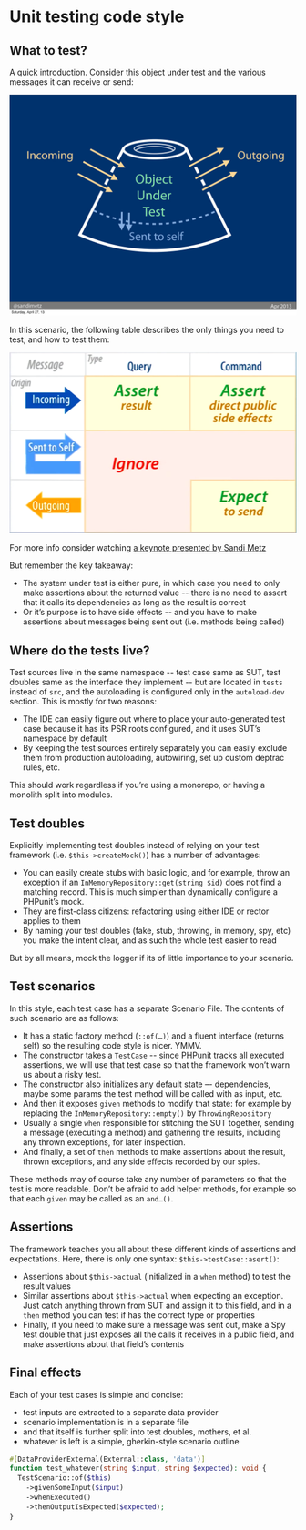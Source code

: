 # Unit testing code style

## What to test?

A quick introduction. Consider this object under test and the various messages
it can receive or send:

![](doc/sut.jpg)

In this scenario, the following table describes the only things you need to test,
and how to test them:

![](doc/messages.png)

For more info consider watching [a keynote presented by Sandi Metz](https://www.youtube.com/watch?v=URSWYvyc42M)

But remember the key takeaway:

* The system under test is either pure, in which case you need to only make assertions
  about the returned value -- there is no need to assert that it calls its dependencies
  as long as the result is correct
* Or it’s purpose is to have side effects -- and you have to make assertions about
  messages being sent out (i.e. methods being called)

## Where do the tests live?

Test sources live in the same namespace -- test case same as SUT, test doubles same as the
interface they implement -- but are located in `tests` instead of `src`, and the autoloading
is configured only in the `autoload-dev` section. This is mostly for two reasons:

* The IDE can easily figure out where to place your auto-generated test case because
  it has its PSR roots configured, and it uses SUT’s namespace by default
* By keeping the test sources entirely separately you can easily exclude them
  from production autoloading, autowiring, set up custom deptrac rules, etc.

This should work regardless if you’re using a monorepo, or having a monolith split into
modules.

## Test doubles

Explicitly implementing test doubles instead of relying on your test framework
(i.e. `$this->createMock()`) has a number of advantages:

* You can easily create stubs with basic logic, and for example, throw
  an exception if an `InMemoryRepository::get(string $id)` does not find
  a matching record. This is much simpler than dynamically configure
  a PHPunit’s mock.
* They are first-class citizens: refactoring using either IDE or rector
  applies to them
* By naming your test doubles (fake, stub, throwing, in memory, spy, etc)
  you make the intent clear, and as such the whole test easier to read

But by all means, mock the logger if its of little importance to your scenario.

## Test scenarios

In this style, each test case has a separate Scenario File. The contents of
such scenario are as follows:

* It has a static factory method (`::of(…)`) and a fluent interface (returns self)
  so the resulting code style is nicer. YMMV.
* The constructor takes a `TestCase` -- since PHPunit tracks all executed
  assertions, we will use that test case so that the framework won’t warn
  us about a risky test.
* The constructor also initializes any default state –- dependencies,
  maybe some params the test method will be called with as input, etc.
* And then it exposes `given` methods to modify that state: for example
  by replacing the `InMemoryRepository::empty()` by `ThrowingRepository`
* Usually a single `when` responsible for stitching the SUT together,
  sending a message (executing a method) and gathering the results,
  including any thrown exceptions, for later inspection.
* And finally, a set of `then` methods to make assertions about the result,
  thrown exceptions, and any side effects recorded by our spies.

These methods may of course take any number of parameters so that the test
is more readable. Don’t be afraid to add helper methods, for example so that
each `given` may be called as an `and…()`.

## Assertions

The framework teaches you all about these different kinds of assertions
and expectations. Here, there is only one syntax: `$this->testCase::asert()`:

* Assertions about `$this->actual` (initialized in a `when` method) to
  test the result values
* Similar assertions about `$this->actual` when expecting an exception.
  Just catch anything thrown from SUT and assign it to this field, and
  in a `then` method you can test if has the correct type or properties
* Finally, if you need to make sure a message was sent out, make a Spy
  test double that just exposes all the calls it receives in a public
  field, and make assertions about that field’s contents

## Final effects

Each of your test cases is simple and concise:

* test inputs are extracted to a separate data provider
* scenario implementation is in a separate file
* and that itself is further split into test doubles, mothers, et al.
* whatever is left is a simple, gherkin-style scenario outline

```php
#[DataProviderExternal(External::class, 'data')]
function test_whatever(string $input, string $expected): void {
  TestScenario::of($this)
    ->givenSomeInput($input)
    ->whenExecuted()
    ->thenOutputIsExpected($expected);
}
```
